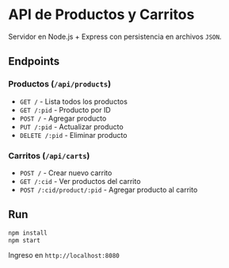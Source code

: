 # API de Productos y Carritos

Servidor en Node.js + Express con persistencia en archivos `JSON`.

## Endpoints

### Productos (`/api/products`)
- `GET /` - Lista todos los productos
- `GET /:pid` - Producto por ID
- `POST /` - Agregar producto
- `PUT /:pid` - Actualizar producto
- `DELETE /:pid` - Eliminar producto

### Carritos (`/api/carts`)
- `POST /` - Crear nuevo carrito
- `GET /:cid` - Ver productos del carrito
- `POST /:cid/product/:pid` - Agregar producto al carrito

## Run

```bash
npm install
npm start
```

Ingreso en `http://localhost:8080`
